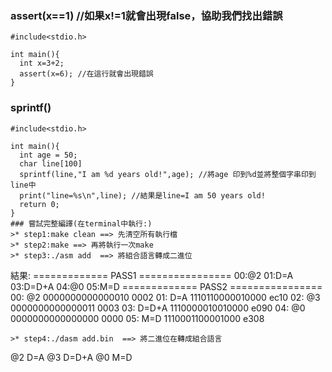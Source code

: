 ### assert(x==1) //如果x!=1就會出現false，協助我們找出錯誤

```
#include<stdio.h>

int main(){
  int x=3+2;
  assert(x=6); //在這行就會出現錯誤
}
```
### sprintf()
```
#include<stdio.h>

int main(){
  int age = 50;
  char line[100]
  sprintf(line,"I am %d years old!",age); //將age 印到%d並將整個字串印到line中
  print("line=%s\n",line); //結果是line=I am 50 years old!
  return 0;
}
### 嘗試完整編譯(在terminal中執行:)
>* step1:make clean ==> 先清空所有執行檔
>* step2:make ==> 再將執行一次make
>* step3:./asm add  ==> 將組合語言轉成二進位

```
結果:
============= PASS1 ================
00:@2
01:D=A
03:D=D+A
04:@0
05:M=D
============= PASS2 ================
00: @2                   0000000000000010 0002
01: D=A                  1110110000010000 ec10
02: @3                   0000000000000011 0003
03: D=D+A                1110000010010000 e090
04: @0                   0000000000000000 0000
05: M=D                  1110001100001000 e308
```
>* step4:./dasm add.bin  ==> 將二進位在轉成組合語言
```
@2
D=A
@3
D=D+A
@0
M=D
```
